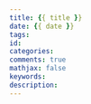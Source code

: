 ```yaml
---
title: {{ title }}
date: {{ date }}
tags: 
id: 
categories: 
comments: true
mathjax: false
keywords:
description:
---
```

